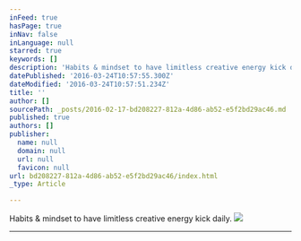 ```yaml
---
inFeed: true
hasPage: true
inNav: false
inLanguage: null
starred: true
keywords: []
description: 'Habits & mindset to have limitless creative energy kick daily.'
datePublished: '2016-03-24T10:57:55.300Z'
dateModified: '2016-03-24T10:57:51.234Z'
title: ''
author: []
sourcePath: _posts/2016-02-17-bd208227-812a-4d86-ab52-e5f2bd29ac46.md
published: true
authors: []
publisher:
  name: null
  domain: null
  url: null
  favicon: null
url: bd208227-812a-4d86-ab52-e5f2bd29ac46/index.html
_type: Article

---
```

Habits & mindset to have limitless creative energy kick daily.
![](https://s3-us-west-2.amazonaws.com/the-grid-img/p/27d309ac0ce805a3dc5a4940272001b68865c8d1.jpg)

****